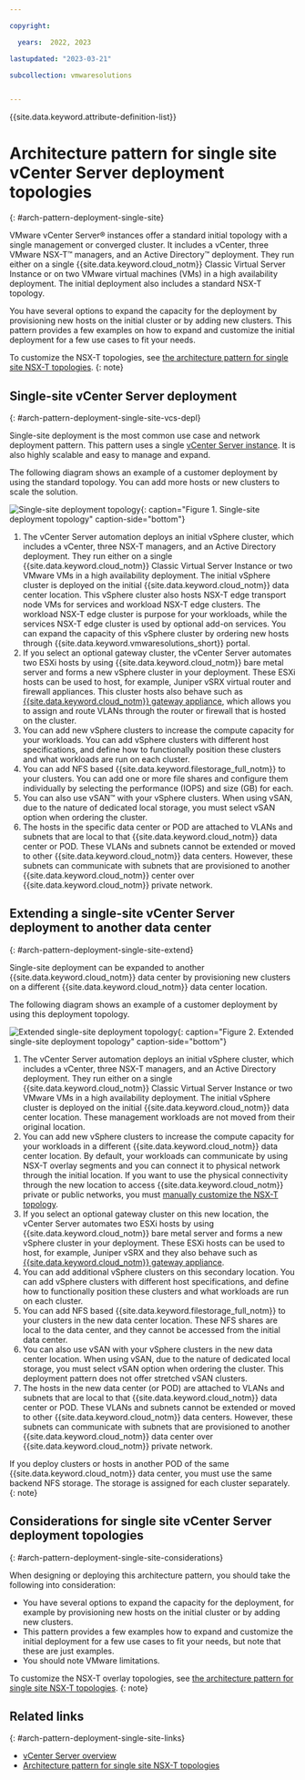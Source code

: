 ```yaml
---

copyright:

  years:  2022, 2023

lastupdated: "2023-03-21"

subcollection: vmwaresolutions


---
```


{{site.data.keyword.attribute-definition-list}}

# Architecture pattern for single site vCenter Server deployment topologies 
{: #arch-pattern-deployment-single-site}

VMware vCenter Server® instances offer a standard initial topology with a single management or converged cluster. It includes a vCenter, three VMware NSX-T™ managers, and an Active Directory™ deployment. They run either on a single {{site.data.keyword.cloud_notm}} Classic Virtual Server Instance or on two VMware virtual machines (VMs) in a high availability deployment. The initial deployment also includes a standard NSX-T topology. 

You have several options to expand the capacity for the deployment by provisioning new hosts on the initial cluster or by adding new clusters. This pattern provides a few examples on how to expand and customize the initial deployment for a few use cases to fit your needs.

To customize the NSX-T topologies, see [the architecture pattern for single site NSX-T topologies](/docs/vmwaresolutions?topic=vmwaresolutions-arch-pattern-overlays-single-site).
{: note}

## Single-site vCenter Server deployment
{: #arch-pattern-deployment-single-site-vcs-depl}

Single-site deployment is the most common use case and network deployment pattern. This pattern uses a single [vCenter Server instance](/docs/vmwaresolutions?topic=vmwaresolutions-vc_vcenterserveroverview). It is also highly scalable and easy to manage and expand.

The following diagram shows an example of a customer deployment by using the standard topology. You can add more hosts or new clusters to scale the solution.

![Single-site deployment topology](../../images/arch-pattern-s-s-1.svg "Single-site deployment topology."){: caption="Figure 1. Single-site deployment topology" caption-side="bottom"}

1. The vCenter Server automation deploys an initial vSphere cluster, which includes a vCenter, three NSX-T managers, and an Active Directory deployment. They run either on a single {{site.data.keyword.cloud_notm}} Classic Virtual Server Instance or two VMware VMs in a high availability deployment. The initial vSphere cluster is deployed on the initial {{site.data.keyword.cloud_notm}} data center location. This vSphere cluster also hosts NSX-T edge transport node VMs for services and workload NSX-T edge clusters. The workload NSX-T edge cluster is purpose for your workloads, while the services NSX-T edge cluster is used by optional add-on services. You can expand the capacity of this vSphere cluster by ordering new hosts through {{site.data.keyword.vmwaresolutions_short}} portal. 
2. If you select an optional gateway cluster, the vCenter Server automates two ESXi hosts by using {{site.data.keyword.cloud_notm}} bare metal server and forms a new vSphere cluster in your deployment. These ESXi hosts can be used to host, for example, Juniper vSRX virtual router and firewall appliances. This cluster hosts also behave such as [{{site.data.keyword.cloud_notm}} gateway appliance](/docs/gateway-appliance?topic=gateway-appliance-about), which allows you to assign and route VLANs through the router or firewall that is hosted on the cluster.
3. You can add new vSphere clusters to increase the compute capacity for your workloads. You can add vSphere clusters with different host specifications, and define how to functionally position these clusters and what workloads are run on each cluster.
4. You can add NFS based {{site.data.keyword.filestorage_full_notm}} to your clusters. You can add one or more file shares and configure them individually by selecting the performance (IOPS) and size (GB) for each.
5. You can also use vSAN™ with your vSphere clusters. When using vSAN, due to the nature of dedicated local storage, you must select vSAN option when ordering the cluster.
6. The hosts in the specific data center or POD are attached to VLANs and subnets that are local to that {{site.data.keyword.cloud_notm}} data center or POD. These VLANs and subnets cannot be extended or moved to other {{site.data.keyword.cloud_notm}} data centers. However, these subnets can communicate with subnets that are provisioned to another {{site.data.keyword.cloud_notm}} center over {{site.data.keyword.cloud_notm}} private network. 

## Extending a single-site vCenter Server deployment to another data center
{: #arch-pattern-deployment-single-site-extend}

Single-site deployment can be expanded to another {{site.data.keyword.cloud_notm}} data center by provisioning new clusters on a different {{site.data.keyword.cloud_notm}} data center location.

The following diagram shows an example of a customer deployment by using this deployment topology.

![Extended single-site deployment topology](../../images/arch-pattern-s-s-2.svg "Extended single-site deployment topology."){: caption="Figure 2. Extended single-site deployment topology" caption-side="bottom"}

1. The vCenter Server automation deploys an initial vSphere cluster, which includes a vCenter, three NSX-T managers, and an Active Directory deployment. They run either on a single {{site.data.keyword.cloud_notm}} Classic Virtual Server Instance or two VMware VMs in a high availability deployment. The initial vSphere cluster is deployed on the initial {{site.data.keyword.cloud_notm}} data center location. These management workloads are not moved from their original location.
2. You can add new vSphere clusters to increase the compute capacity for your workloads in a different {{site.data.keyword.cloud_notm}} data center location. By default, your workloads can communicate by using NSX-T overlay segments and you can connect it to physical network through the initial location. If you want to use the physical connectivity through the new location to access {{site.data.keyword.cloud_notm}} private or public networks, you must [manually customize the NSX-T topology](/docs/vmwaresolutions?topic=vmwaresolutions-arch-pattern-overlays-single-site).
3. If you select an optional gateway cluster on this new location, the vCenter Server automates two ESXi hosts by using {{site.data.keyword.cloud_notm}} bare metal server and forms a new vSphere cluster in your deployment. These ESXi hosts can be used to host, for example, Juniper vSRX and they also behave such as [{{site.data.keyword.cloud_notm}} gateway appliance](/docs/gateway-appliance?topic=gateway-appliance-about).
4. You can add additional vSphere clusters on this secondary location. You can add vSphere clusters with different host specifications, and define how to functionally position these clusters and what workloads are run on each cluster.
5. You can add NFS based {{site.data.keyword.filestorage_full_notm}} to your clusters in the new data center location. These NFS shares are local to the data center, and they cannot be accessed from the initial data center.
6. You can also use vSAN with your vSphere clusters in the new data center location. When using vSAN, due to the nature of dedicated local storage, you must select vSAN option when ordering the cluster. This deployment pattern does not offer stretched vSAN clusters.
7. The hosts in the new data center (or POD) are attached to VLANs and subnets that are local to that {{site.data.keyword.cloud_notm}} data center or POD. These VLANs and subnets cannot be extended or moved to other {{site.data.keyword.cloud_notm}} data centers. However, these subnets can communicate with subnets that are provisioned to another {{site.data.keyword.cloud_notm}} data center over {{site.data.keyword.cloud_notm}} private network. 

If you deploy clusters or hosts in another POD of the same {{site.data.keyword.cloud_notm}} data center, you must use the same backend NFS storage. The storage is assigned for each cluster separately.
{: note}

## Considerations for single site vCenter Server deployment topologies 
{: #arch-pattern-deployment-single-site-considerations}

When designing or deploying this architecture pattern, you should take the following into consideration:

* You have several options to expand the capacity for the deployment, for example by provisioning new hosts on the initial cluster or by adding new clusters. 
* This pattern provides a few examples how to expand and customize the initial deployment for a few use cases to fit your needs, but note that these are just examples. 
* You should note VMware limitations.

To customize the NSX-T overlay topologies, see [the architecture pattern for single site NSX-T topologies](/docs/vmwaresolutions?topic=vmwaresolutions-arch-pattern-overlays-single-site).
{: note}

## Related links
{: #arch-pattern-deployment-single-site-links}

* [vCenter Server overview](/docs/vmwaresolutions?topic=vmwaresolutions-vc_vcenterserveroverview)
* [Architecture pattern for single site NSX-T topologies](/docs/vmwaresolutions?topic=vmwaresolutions-arch-pattern-overlays-single-site)
